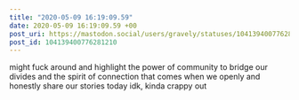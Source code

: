 ```yaml
---
title: "2020-05-09 16:19:09.59"
date: 2020-05-09 16:19:09.59 +00
post_uri: https://mastodon.social/users/gravely/statuses/104139400776281210
post_id: 104139400776281210
---
```

might fuck around and highlight the power of community to bridge our divides and the spirit of connection that comes when we openly and honestly share our stories today idk, kinda crappy out


